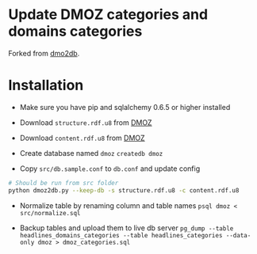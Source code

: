 # Update DMOZ categories and domains categories

Forked from [dmo2db](https://github.com/JoKnopp/dmoz2db).

# Installation

- Make sure you have pip and sqlalchemy 0.6.5 or higher installed

- Download `structure.rdf.u8` from [DMOZ](http://rdf.dmoz.org/rdf/)

- Download `content.rdf.u8` from [DMOZ](http://rdf.dmoz.org/rdf/)

- Create database named `dmoz` `createdb dmoz`

- Copy `src/db.sample.conf` to `db.conf` and update config

```bash
# Should be run from src folder
python dmoz2db.py --keep-db -s structure.rdf.u8 -c content.rdf.u8
```

- Normalize table by renaming column and table names `psql dmoz < src/normalize.sql`

- Backup tables and upload them to live db server
  `pg_dump --table headlines_domains_categories --table headlines_categories --data-only dmoz > dmoz_categories.sql`
